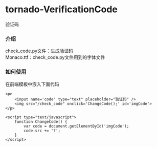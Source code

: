 # tornado-VerificationCode
验证码
### 介绍

check_code.py文件：生成验证码   
Monaco.ttf：check_code.py文件用到的字体文件

### 如何使用
在前端模板中嵌入下面代码
```
<p>  
	<input name='code' type="text" placeholder="验证码" />  
	<img src="/check_code" onclick='ChangeCode();' id='imgCode'>  
</p>
```


```
<script type="text/javascript">
	function ChangeCode() {
		var code = document.getElementById('imgCode');
		code.src += '?';
	}
</script>
```